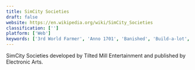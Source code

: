 ```yaml
---
title: SimCity Societies
draft: false 
website: https://en.wikipedia.org/wiki/SimCity_Societies
classification: ['']
platform: ['Web']
keywords: ['3rd World Farmer', 'Anno 1701', 'Banished', 'Build-a-lot', 'Caesar IV', 'Grand Ages: Rome', 'Rise of Nations', 'SimCity BuildIt', 'Towns', 'Tropico', 'Warcraft II: Battle.net Edition', 'Warcraft III: Reign of Chaos']
---
```

SimCity Societies developed by Tilted Mill Entertainment and published by Electronic Arts.